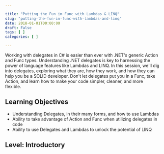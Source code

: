```yaml
---

title: "Putting the Fun in Func with Lambdas & LINQ"
slug: "putting-the-fun-in-func-with-lambdas-and-linq"
date: 2018-01-01T00:00:00
draft: False
tags: [ ]
categories: [ ]

---
```


Working with delegates in C# is easier than ever with .NET's generic Action and Func types. Understanding .NET delegates is key to harnessing the power of language features like Lambdas and LINQ. In this session, we'll dig into delegates, exploring what they are, how they work, and how they can help you be a SOLID developer. Don't let delegates put you in a Func, take Action, and learn how to make your code simpler, cleaner, and more flexible.

## Learning Objectives

* Understanding Delegates, in their many forms, and how to use Lambdas
* Ability to take advantage of Action and Func when utilizing delegates in code
* Ability to use Delegates and Lambdas to unlock the potential of LINQ

## Level: Introductory